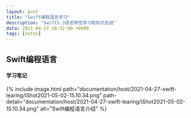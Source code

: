```yaml
---
layout: post
title: "Swift编程语言学习"
description: "Swift5.3语言特性学习和知识总结"
data: 2021-04-27 10:32:00 +0800
tags: [notes]
---
```


## Swift编程语言

#### 学习笔记

{% include image.html path="documentation/host/2021-04-27-swift-learing/iShot2021-05-02-15.10.34.png" path-detail="documentation/host/2021-04-27-swift-learing/iShot2021-05-02-15.10.34.png" alt="Swift编程语言介绍" %}
